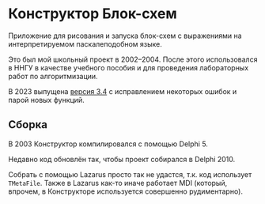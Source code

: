 # Конструктор Блок-схем

Приложение для рисования и запуска блок-схем с выражениями на интерпретируемом паскалеподобном языке.

Это был мой школьный проект в 2002–2004. После этого использовался в ННГУ в качестве учебного пособия и для проведения лабораторных работ по алгоритмизации.

В 2023 выпущена [версия 3.4](releases/tag/3.4) с исправлением некоторых ошибок и парой новых функций.


## Сборка

В 2003 Конструктор компилировался с помощью Delphi 5.

Недавно код обновлён так, чтобы проект собирался в Delphi 2010.

Собрать с помощью Lazarus просто так не удастся, т.к. код использует `TMetaFile`. Также в Lazarus как-то иначе работает MDI (который, впрочем, в Конструкторе используется совершенно рудиментарно).
